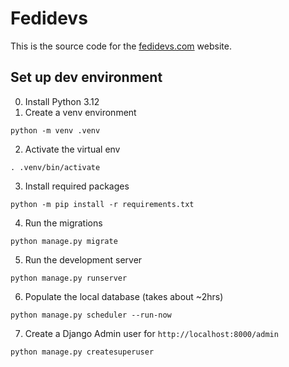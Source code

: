# Fedidevs

This is the source code for the [fedidevs.com](https://fedidevs.com) website.

## Set up dev environment

0. Install Python 3.12
1. Create a venv environment
```
python -m venv .venv
```

2. Activate the virtual env
```
. .venv/bin/activate
```

3. Install required packages
```
python -m pip install -r requirements.txt
```

4. Run the migrations
```
python manage.py migrate
```

5. Run the development server
```
python manage.py runserver
```

6. Populate the local database (takes about ~2hrs)
```
python manage.py scheduler --run-now
```

7. Create a Django Admin user for `http://localhost:8000/admin`
```
python manage.py createsuperuser
```
